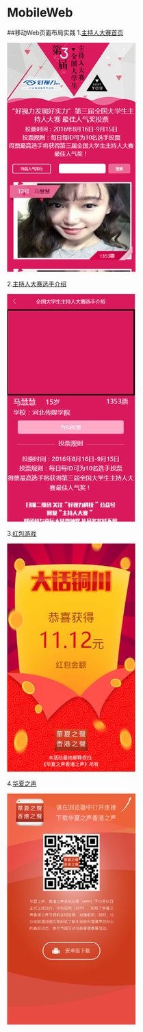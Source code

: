 # MobileWeb
##移动Web页面布局实践
1.[主持人大赛首页](https://haha214.github.io/MobileWeb/presenter/home.html)

<img src='pic/presenterH.png' width='300'>

2.[主持人大赛选手介绍](https://haha214.github.io/MobileWeb/presenter/detail.html)

<img src='pic/presenterD.png' width='300'>

3.[红包游戏](https://haha214.github.io/MobileWeb/redEnvelope/redEnvelope.html)

<img src='pic/red.png' width='300'>

4.[华夏之声](https://haha214.github.io/MobileWeb/voice/voice.html)

<img src='pic/voice.png' width='300'>
